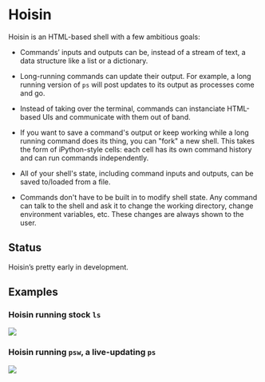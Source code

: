 # Hoisin

Hoisin is an HTML-based shell with a few ambitious goals:

- Commands’ inputs and outputs can be, instead of a stream of text, a data structure like a list or a dictionary.

- Long-running commands can update their output. For example, a long running version of `ps` will post updates to its output as processes come and go.

- Instead of taking over the terminal, commands can instanciate HTML-based UIs and communicate with them out of band.

- If you want to save a command's output or keep working while a long running command does its thing, you can "fork" a new shell. This takes the form of iPython-style cells: each cell has its own command history and can run commands independently.

- All of your shell's state, including command inputs and outputs, can be saved to/loaded from a file.

- Commands don't have to be built in to modify shell state. Any command can talk to the shell and ask it to change the working directory, change environment variables, etc. These changes are always shown to the user.


## Status

Hoisin’s pretty early in development.

## Examples

### Hoisin running stock `ls`

![](https://sidnicious.github.io/Hoisin/readme/ls.png)

### Hoisin running `psw`, a live-updating `ps`

![](https://sidnicious.github.io/Hoisin/readme/ls-and-psw.png)
